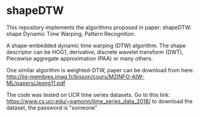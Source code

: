 # shapeDTW
This repository implements the algorithms proposed in paper: shapeDTW: shape Dynamic Time Warping, Pattern Recognition.

A shape-embedded dynamic time warping (DTW) algorithm. 
The shape descriptor can be HOG1, derivative, discrete wavelet transform (DWT), Piecewise aggregate approximation (PAA) or many others.

One similar algorithm is weighted-DTW, paper can be download from here: http://lig-membres.imag.fr/bisson/cours/M2INFO-AIW-ML/papers/Jeong11.pdf

The code was tested on UCR time series datasets.
Go to this link: https://www.cs.ucr.edu/~eamonn/time_series_data_2018/
to download the dataset, the password is "someone"
